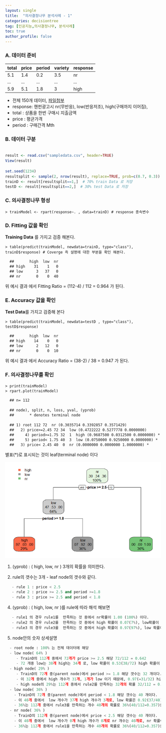 ```yaml
---
layout: single
title:  "의사결정나무 분석사례 - 1"
categories: decisiontree
tag: [인공지능,의사결정나무, 분석사례]
toc: true
author_profile: false
---
```



### A. 데이터 준비

|total|price|period|variety|response|
|--|--|--|--|--|
|5.1|1.4|0.2|3.5|nr|
|...|...|...|...|...|
|5.9|5.1|1.8|3|high|

* 전체 150개 데이터,  [파일첨부](../../images/2022-03-23-dt-case_1/sampledata.csv)
* response: 핸펀광고시 nr(무반응), low(반응저조), high(구매까지 이어짐), 
* total : 상품을 한번 구매시 지출금액
* price : 평균가격
* period : 구매간격 Mth

### B. 데이터 구분

``` r

result <- read.csv("sampledata.csv", header=TRUE)
View(result)

set.seed(1234) 
resultsplit <- sample(2, nrow(result), replace=TRUE, prob=c(0.7, 0.3))
trainD <- result[resultsplit==1,]  # 70% train Data 로 저장
testD <- result[resultsplit==2,]  # 30% test Data 로 저장
```

### C. 의사결정나무 형성

```{r}
> trainModel <- rpart(response~. , data=trainD) # response 종속변수
```

### D. Fitting 값을 확인
**Training Data** 를 가지고 검증 해본다.
```{r}
> table(predict(trainModel, newdata=trainD, type="class"), trainD$response) # Coverge 즉 설명에 대한 부분을 확인 해본다. 
```
```  
  ##       high  low  nr
  ## high    31    1   0
  ## low      3   37   0
  ## nr       0    0  40    
```
  
 위 예시 결과 에서 Fitting Ratio = (112-4) / 112 = 0.964 가 된다.

### E. Accuracy 값을 확인

**Test Data**를 가지고 검증해 본다

```{r}
> table(predict(trainModel, newdata=testD , type="class"), testD$response)
```
```  
  ##       high  low  nr
  ## high    14    0   0
  ## low      2   12   0
  ## nr       0    0  10    
```  
위 예시 결과 에서 Accuracy Ratio = (38-2) / 38 = 0.947 가 된다.

### F. 의사결정나무를 확인
```{r}
> print(trainModel)
> rpart.plot(trainModel)
```
```
  ## n= 112 

  ## node), split, n, loss, yval, (yprob)
  ##       * denotes terminal node

  ## 1) root 112 72  nr (0.3035714 0.3392857 0.3571429)  
  ##   2) price>=2.45 72 34  low (0.4722222 0.5277778 0.0000000)  
  ##     4) period>=1.75 32  1  high (0.9687500 0.0312500 0.0000000) *
  ##     5) period< 1.75 40  3  low (0.0750000 0.9250000 0.0000000) *
  ##   3) price< 2.45 40  0  nr (0.0000000 0.0000000 1.0000000) *
```
별표(*)로 표시되는 것이 leaf(terminal node) 이다

![](../../images/2022-03-23-dt-case_1/dtcase1.png)<!-- -->

1) (yprob) : ( high, low, nr ) 3개의 확률을 의미한다.
   
2) rule의 갯수는 3개 - leaf node의 갯수와 같다.
``` python   
   - rule 1 : price < 2.5
   - rule 2 : price >= 2.5 and period >=1.8
   - rule 3 : price >= 2.5 and period < 1.8
```
  
4) (yprob) : ( high, low, nr )를 rule에 따라 해석 해보면
``` python   
   - rule1 의 경우 rule1를  만족하는 것 중에서 nr확률이 1.00 (100%) 이다.
   - rule2 의 경우 rule2를  만족하는 것 중에서 high 확률이 0.07(7%), low확률이 0.92(92%) 이다
   - rule3 의 경우 rule3를  만족하는 것 중에서 high 확률이 0.97(97%), low 확률이 0.03(3%) 이다
```

5) node안의 숫자 상세설명
   
``` python
  - root node : 100% 는 전체 데이터에 해당
  - low node( 64% ) 
     - TrainD의 112개 중에서 72개가 price >= 2.5 해당 72/112 = 0.642
     - 72 개중 low는 38개 high는 34개 로, low 확률이 0.53(38/72) high 확률이 0.47(34/72),  nr은 0 이 된다.
  - high node( 29% ) 
     - TrainD의 72개 중(parent node)에서 period >= 1.8 해당 갯수는 32 개이다.
     - 이 32개 중에서 high 개수가 31개, 1개가 low 이기 때문에, 0.97(=31/32) high 확률, 0.03(=1/32) low 확률이 된다.
     - high node의 29%는 112개 중에서 rule2를 만족하는 32개의 확률 32/112 = 0.29 를 의미한다.
  - low node( 36% ) 
    - TrainD의 72개 중(parent node)에서 period < 1.8 해당 갯수는 40 개이다.
    - 이 40개 중에서  low 개수가 37개 high 개수가 3개로, low 확률은 0.92(37/40)  high 확률은 0.07(3/40) 이다.
    - 36%는 112개 중에서 rule3를 만족하는 개수 40개의 확률로 36%(40/112=0.357)를 의미한다.
  - nr node( 36% ) 
    - TrainD의 112개 중(parent node)에서 price < 2.5 해당 갯수는 40 개이다.
    - 이 40개 중에서  low 개수가 0개 high 개수가 0개로 nr 개수는 40개로, nr 확률이 100%(40/40)을 나타낸다
    - 36%는 112개 중에서 rule1을 만족하는 개수 40개의 확률로 36%(40/112=0.357)를 의미한다.
```